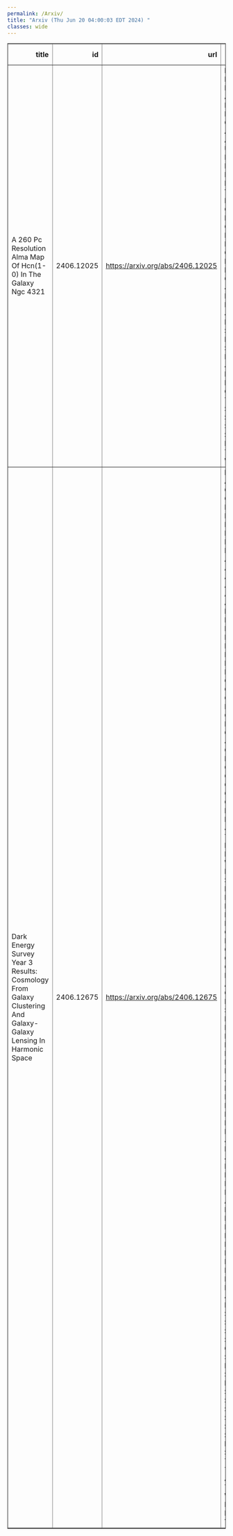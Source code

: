 ```yaml
---
permalink: /Arxiv/
title: "Arxiv (Thu Jun 20 04:00:03 EDT 2024) "
classes: wide
---
```

<table border="1" class="dataframe">
  <thead>
    <tr style="text-align: right;">
      <th>title</th>
      <th>id</th>
      <th>url</th>
      <th>authors</th>
      <th>Local Authors</th>
    </tr>
  </thead>
  <tbody>
    <tr>
      <td>A 260 Pc Resolution Alma Map Of Hcn(1-0) In The Galaxy Ngc 4321</td>
      <td>2406.12025</td>
      <td><a href="https://arxiv.org/abs/2406.12025" target="_blank">https://arxiv.org/abs/2406.12025</a></td>
      <td>Lukas Neumann, Frank Bigiel, Ashley T. Barnes, Molly J. Gallagher, Adam Leroy, Antonio Usero, Erik Rosolowsky, Ivana Bešlić, Médéric Boquien, Yixian Cao, Mélanie Chevance, Dario Colombo, Daniel A. Dale, Cosima Eibensteiner, Kathryn Grasha, Jonathan D. Henshaw, María J. Jiménez-Donaire, Sharon Meidt, Shyam H. Menon, Eric J. Murphy, Hsi-An Pan, Miguel Querejeta, Toshiki Saito, Eva Schinnerer, Sophia K. Stuber, Yu-Hsuan Teng, Thomas G. Williams</td>
      <td>Adam Leroy</td>
    </tr>
    <tr>
      <td>Dark Energy Survey Year 3 Results: Cosmology From Galaxy Clustering And   Galaxy-Galaxy Lensing In Harmonic Space</td>
      <td>2406.12675</td>
      <td><a href="https://arxiv.org/abs/2406.12675" target="_blank">https://arxiv.org/abs/2406.12675</a></td>
      <td>L. Faga, F. Andrade-Oliveira, H. Camacho, R. Rosenfeld, M. Lima, C. Doux, X. Fang, J. Prat, A. Porredon, M. Aguena, A. Alarcon, S. Allam, O. Alves, A. Amon, S. Avila, D. Bacon, K. Bechtol, M. R. Becker, G. M. Bernstein, S. Bocquet, D. Brooks, E. Buckley-Geer, A. Campos, A. Carnero Rosell, M. Carrasco Kind, J. Carretero, F. J. Castander, R. Cawthon, C. Chang, R. Chen, A. Choi, J. Cordero, M. Crocce, L. N. Da Costa, M. E. S. Pereira, J. Derose, H. T. Diehl, S. Dodelson, A. Drlica-Wagner, J. Elvin-Poole, S. Everett, I. Ferrero, A. Ferté, B. Flaugher, P. Fosalba, J. Frieman, J. García-Bellido, M. Gatti, E. Gaztanaga, G. Giannini, D. Gruen, R. A. Gruendl, G. Gutierrez, I. Harrison, S. R. Hinton, D. L. Hollowood, K. Honscheid, D. Huterer, D. J. James, M. Jarvis, T. Jeltema, K. Kuehn, O. Lahav, S. Lee, C. Lidman, N. Maccrann, J. L. Marshall, J. Mccullough, J. Mena-Fernández, R. Miquel, J. Myles, A. Navarro-Alsina, A. Palmese, S. Pandey, M. Paterno, A. Pieres, A. A. Plazas Malagón, M. Raveri, M. Rodriguez-Monroy, R. P. Rollins, A. J. Ross, E. S. Rykoff, S. Samuroff, C. Sánchez, E. Sanchez, D. Sanchez Cid, M. Schubnell, L. F. Secco, I. Sevilla-Noarbe, E. Sheldon, T. Shin, M. Smith, M. Soares-Santos, E. Suchyta, M. E. C. Swanson, G. Tarle, D. Thomas, M. A. Troxel, I. Tutusaus, N. Weaverdyck, P. Wiseman, B. Yanny, B. Yin</td>
      <td>Ashley Ross, Klaus Honscheid</td>
    </tr>
  </tbody>
</table>